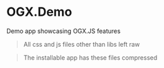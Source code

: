 # OGX.Demo
Demo app showcasing OGX.JS features

> All css and js files other than libs left raw

> The installable app has these files compressed

